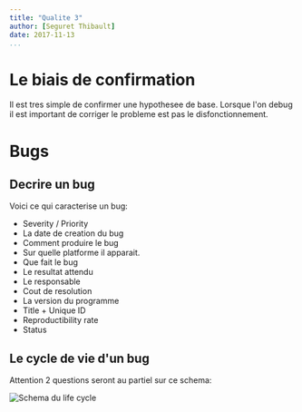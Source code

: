 ```yaml
---
title: "Qualite 3"
author: [Seguret Thibault]
date: 2017-11-13
...
```


# Le biais de confirmation

Il est tres simple de confirmer une hypothesee de base.
Lorsque l'on debug il est important de corriger le probleme est pas le
disfonctionnement.

# Bugs

## Decrire un bug

Voici ce qui caracterise un bug:

* Severity / Priority
* La date de creation du bug
* Comment produire le bug
* Sur quelle platforme il apparait.
* Que fait le bug
* Le resultat attendu
* Le responsable
* Cout de resolution
* La version du programme
* Title + Unique ID
* Reproductibility rate
* Status

## Le cycle de vie d'un bug

Attention 2 questions seront au partiel sur ce schema:

![Schema du life cycle](http://20tvni1sjxyh352kld2lslvc.wpengine.netdna-cdn.com/wp-content/gallery/software-testing/Defect-Life-Cycle.png)
